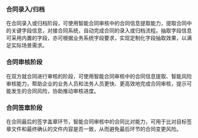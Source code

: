 ### 合同录入/归档

在合同录入或归档阶段，可使用智能合同审核中的合同信息提取能力，提取合同中的关键字段信息，对接合同系统，自动完成合同的录入或归档流程。抽取字段信息可采用内置的字段，亦可根据业务系统字段要求，实现定制化字段抽取效果，以满足实际场景需求。

### 合同审核阶段    

在双方就合同进行审核的阶段，可使用智能合同审核中的合同信息提取、智能风险审核能力，帮助企业的业务人员和法务人员更快、更高效地完成合同审核，提示可能发生的合同风险，协助推动审核进度。

### 合同签章阶段 

在合同最后的签字盖章环节，智能合同审核中的合同比对能力，可用于比对目标签章文件和最终确认的文件内容是否一致，从而避免最后环节的合同变更风险。

